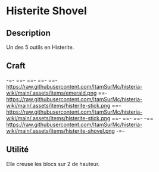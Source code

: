 # Histerite Shovel

## Description
Un des 5 outils en Histerite.

## Craft
-=-
 ==- 
 ==-
 ==-
 ==- https://raw.githubusercontent.com/ItamSurMc/histeria-wiki/main/.assets/items/emerald.png
 ==- https://raw.githubusercontent.com/ItamSurMc/histeria-wiki/main/.assets/items/histerite-stick.png
 ==- https://raw.githubusercontent.com/ItamSurMc/histeria-wiki/main/.assets/items/histerite-stick.png
 ==- 
 ==-
 ==-
 -== https://raw.githubusercontent.com/ItamSurMc/histeria-wiki/main/.assets/items/histerite-shovel.png
-=-

## Utilité
Elle creuse les blocs sur 2 de hauteur.
